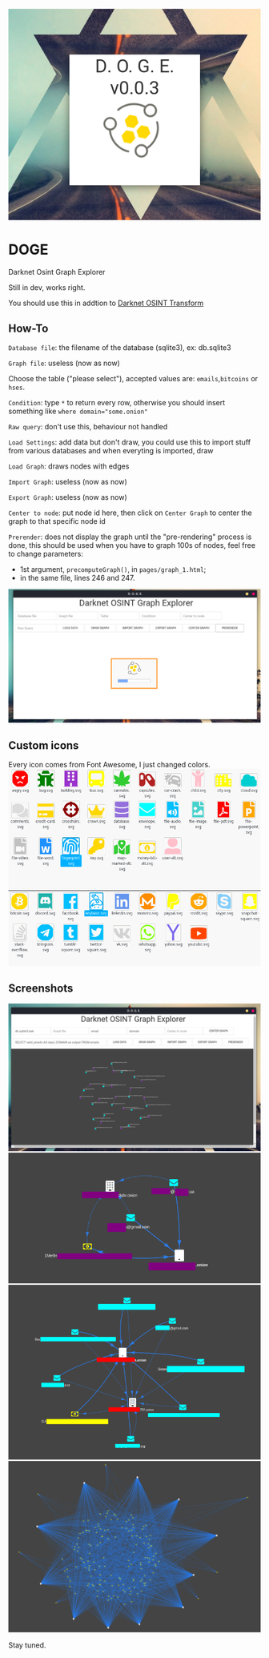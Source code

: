 ![splash](images/splash.png)

# DOGE
Darknet Osint Graph Explorer

Still in dev, works right.

You should use this in addtion to [Darknet OSINT Transform](https://github.com/pielco11/DOT)

## How-To
`Database file`: the filename of the database (sqlite3), ex: db.sqlite3

`Graph file`: useless (now as now)

Choose the table ("please select"), accepted values are: `emails`,`bitcoins` or `hses`.

`Condition`: type `*` to return every row, otherwise you should insert something like `where domain="some.onion"`

`Raw query`: don't use this, behaviour not handled

`Load Settings`: add data but don't draw, you could use this to import stuff from various databases and when everyting is imported, draw

`Load Graph`: draws nodes with edges

`Import Graph`: useless (now as now)

`Export Graph`: useless (now as now)

`Center to node`: put node id here, then click on `Center Graph` to center the graph to that specific node id

`Prerender`: does not display the graph until the "pre-rendering" process is done, this should be used when you have to graph 100s of nodes, feel free to change parameters:
- 1st argument, `precomputeGraph()`, in `pages/graph_1.html`;
- in the same file, lines 246 and 247.

![rendering-process](images/prerenderer.png)

## Custom icons
Every icon comes from Font Awesome, I just changed colors.
![icons](images/icons.png)
![icons2](images/icons_2.png)

## Screenshots
![example](images/example_query.png)
![dashboard](images/screenshot_30.png)
![dashboard1](images/screenshot_31.png)
![dashboard2](images/screenshot_32.png)

Stay tuned.
